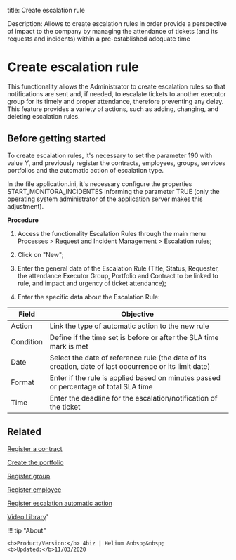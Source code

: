 title: Create escalation rule

Description: Allows to create escalation rules in order provide a perspective of impact to the company by managing the attendance of tickets (and its requests and incidents) within a pre-established adequate time

# Create escalation rule

This functionality allows the Administrator to create escalation rules so that notifications are sent and, if needed, to escalate tickets to another executor group for its timely and proper attendance, therefore preventing any delay. This feature provides a variety of actions, such as adding, changing, and deleting escalation rules.

## Before getting started

To create escalation rules, it's necessary to set the parameter 190 with value Y, and previously register the contracts, employees, groups, services portfolios and the automatic action of escalation type.

In the file application.ini, it's necessary configure the properties START_MONITORA_INCIDENTES informing the parameter TRUE (only the operating system administrator of the application server makes this adjustment).


**Procedure**

1. Access the functionality Escalation Rules through the main menu Processes > Request and Incident Management > Escalation rules;

2.	Click on "New";

3.	Enter the general data of the Escalation Rule (Title, Status, Requester, the attendance Executor Group, Portfolio and Contract to be linked to rule, and impact and urgency of ticket attendance);

4.	Enter the specific data about the Escalation Rule:

|Field|Objective|
|-|-|
|Action|Link the type of automatic action to the new rule|
|Condition|Define if the time set is before or after the SLA time mark is met|
|Date|Select the date of reference rule (the date of its creation, date of last occurrence or its limit date)|
|Format|Enter if the rule is applied based on minutes passed or percentage of total SLA time|
|Time|Enter the deadline for the escalation/notification of the ticket|


Related
-----------

[Register a contract](/en-us/4biz-helium/additional-features/contract-management/use/register-contract.html)

[Create the portfolio](/en-us/4biz-helium/processes/portfolio-and-catalog/use/create-the-portfolio.html)

[Register group](/en-us/4biz-helium/initial-settings/access-settings/user/register-groups.html)

[Register employee](/en-us/4biz-helium/initial-settings/access-settings/user/register-employee.html)

[Register escalation automatic action](/en-us/4biz-helium/additional-features/automation-of-operation/configuration/register-escation-automatic-action.html)

<i class='fa fa-youtube-play  fa-2x' style='color:#97ce17;vertical-align: middle;'> </i> [Video Library](https://www.youtube.com/playlist?list=PLB5qK2uzf2RNrJnhiXj3dbmgsm9-quhfz)'

!!! tip "About"

    <b>Product/Version:</b> 4biz | Helium &nbsp;&nbsp;
    <b>Updated:</b>11/03/2020

